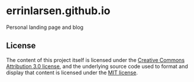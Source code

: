 # errinlarsen.github.io

Personal landing page and blog

## License

The content of this project itself is licensed under the
[Creative Commons Attribution 3.0 license](http://creativecommons.org/licenses/by/3.0/us/deed.en_US),
and the underlying source code used to format and display that content is
licensed under the [MIT license](http://opensource.org/licenses/mit-license.php).
